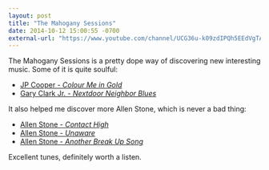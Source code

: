 ```yaml
---
layout: post
title: "The Mahogany Sessions"
date: 2014-10-12 15:00:55 -0700
external-url: "https://www.youtube.com/channel/UCG36u-k09zdIPQh5EEdVgTA"
---
```


The Mahogany Sessions is a pretty dope way of discovering new interesting
music. Some of it is quite soulful:

- [JP Cooper - *Colour Me in Gold*](https://www.youtube.com/watch?v=WJkItLf3XqE)
- [Gary Clark Jr. - *Nextdoor Neighbor Blues*](https://www.youtube.com/watch?v=KgtcrkI7R58)

It also helped me discover more Allen Stone, which is never a bad thing:

- [Allen Stone - *Contact High*](https://www.youtube.com/watch?v=ey_9Y7FbRx0)
- [Allen Stone - *Unaware*](https://www.youtube.com/watch?v=z4Hy6kp5kIs)
- [Allen Stone - *Another Break Up Song*](https://www.youtube.com/watch?v=wBkmD-5bmCo)

Excellent tunes, definitely worth a listen.
